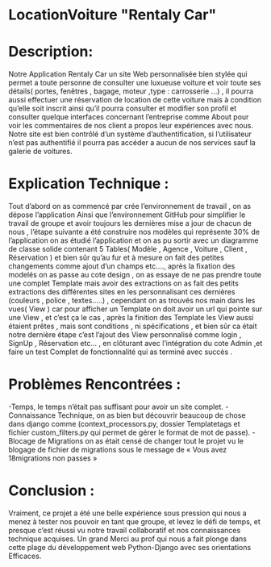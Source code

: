#                                                           LocationVoiture "Rentaly Car"

# Description:

Notre Application Rentaly Car un site Web personnalisée bien stylée qui permet a toute personne de consulter une luxueuse voiture et voir toute ses détails( portes, fenêtres , bagage, moteur ,type : carrosserie …) , il pourra aussi effectuer une réservation de location de cette voiture mais à condition qu’elle soit inscrit  ainsi qu’il pourra consulter et modifier son profil et consulter quelque interfaces concernant l’entreprise comme About pour voir les commentaires de nos client a propos leur expériences avec nous. 
 Notre site est bien contrôlé d’un système d’authentification, si l’utilisateur n’est pas authentifié il pourra pas accéder a aucun de nos services sauf la galerie de voitures.



# Explication Technique :

Tout d’abord on as commencé  par crée l’environnement de travail , on as dépose l’application Ainsi que l’environnement GitHub pour simplifier le travail de groupe et avoir toujours les dernières mise a jour de chacun de nous , l’étape suivante a été construire nos modèles qui représente 30% de l’application on as étudié l’application et on as pu sortir  avec un diagramme de classe solide contenant  5 Tables( Modèle , Agence , Voiture , Client , Réservation )  et bien sûr qu’au fur et à mesure on fait des petites changements comme ajout d’un champs etc…., après la fixation des modelés on as passe au cote design , on as essaye de ne pas prendre toute une complet Template mais avoir des extractions on as fait des petits extractions des différentes sites en les personnalisant ces dernières (couleurs , police , textes…..)  , cependant on as trouvés nos main dans les vues( View ) car pour afficher un Template on doit avoir un url qui pointe sur une View , et c’est ça le cas , après la finition des Template les View aussi étaient prêtes , mais sont conditions , ni spécifications , et bien sûr ca était notre dernière étape c’est l’ajout des View personnalisé comme login , SignUp , Réservation  etc… , en clôturant  avec l’intégration du cote Admin ,et faire  un test Complet de fonctionnalité qui as terminé avec succès . 



# Problèmes Rencontrées :

-Temps, le temps n’était pas suffisant pour avoir un site complet.
-Connaissance Technique, on as bien but découvrir beaucoup de chose dans django comme (context_processors.py, dossier Templatetags et fichier custom_filters.py qui permet de gérer le format de mot de passe).
-Blocage de Migrations on as était censé de changer tout le projet vu le blogage de fichier de migrations sous le message de « Vous avez 18migrations non passes »



# Conclusion :

Vraiment, ce projet a été une belle expérience sous pression qui nous a menez à tester nos pouvoir en tant que groupe, et levez le défi de temps, et presque c’est réussi vu notre travail collaboratif et nos connaissances technique acquises.
Un grand Merci au prof qui nous a fait plonge dans cette plage du développement web Python-Django avec ses orientations Efficaces.




